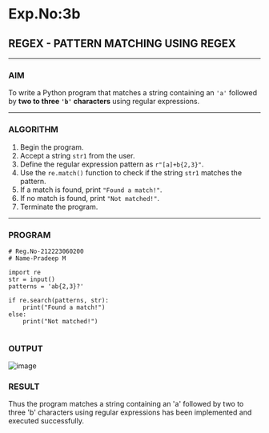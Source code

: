 # Exp.No:3b  
## REGEX - PATTERN MATCHING USING REGEX

---

### AIM  
To write a Python program that matches a string containing an `'a'` followed by **two to three `'b'` characters** using regular expressions.

---

### ALGORITHM

1. Begin the program.  
2. Accept a string `str1` from the user.  
3. Define the regular expression pattern as `r"[a]+b{2,3}"`.  
4. Use the `re.match()` function to check if the string `str1` matches the pattern.  
5. If a match is found, print `"Found a match!"`.  
6. If no match is found, print `"Not matched!"`.  
7. Terminate the program.

---

### PROGRAM

```
# Reg.No-212223060200
# Name-Pradeep M

import re
str = input()
patterns = 'ab{2,3}?'

if re.search(patterns, str):
    print("Found a match!")
else:
    print("Not matched!")


```
### OUTPUT
![image](https://github.com/user-attachments/assets/92c10b5d-199d-4cf8-ba46-74352aa585aa)


### RESULT
Thus the program matches a string containing an 'a' followed by two to three 'b' characters using regular expressions has been implemented and executed successfully.
